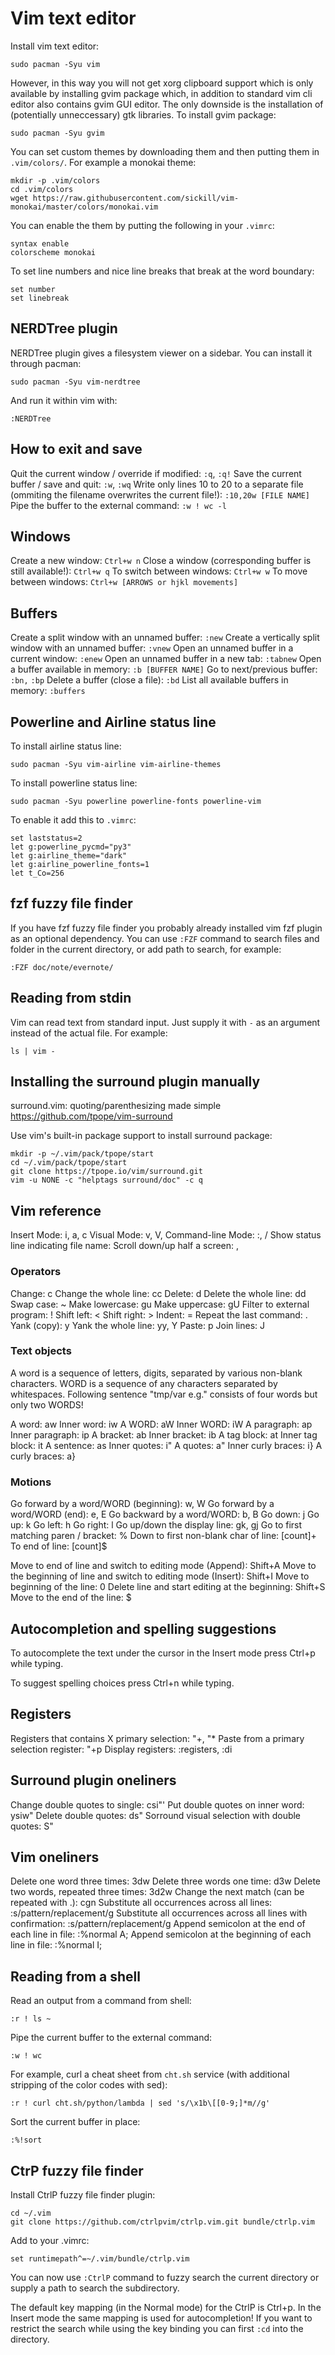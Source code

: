 # Vim text editor

Install vim text editor:
```
sudo pacman -Syu vim
```

However, in this way you will not get xorg clipboard support which is only available by installing gvim package which, in addition to standard vim cli editor also contains gvim GUI editor. The only downside is the installation of (potentially unneccessary) gtk libraries. To install gvim package:
```
sudo pacman -Syu gvim
``` 

You can set custom themes by downloading them and then putting them in `.vim/colors/`. For example a monokai theme:
```
mkdir -p .vim/colors
cd .vim/colors
wget https://raw.githubusercontent.com/sickill/vim-monokai/master/colors/monokai.vim
```

You can enable the them by putting the following in your `.vimrc`:
```
syntax enable
colorscheme monokai
```

To set line numbers and nice line breaks that break at the word boundary:
```
set number
set linebreak
```

## NERDTree plugin

NERDTree plugin gives a filesystem viewer on a sidebar. You can install it through pacman:
```
sudo pacman -Syu vim-nerdtree
```

And run it within vim with:
```
:NERDTree
```
## How to exit and save

Quit the current window / override if modified: `:q`, `:q!`
Save the current buffer / save and quit: `:w`, `:wq`
Write only lines 10 to 20 to a separate file (ommiting the filename overwrites the current file!): `:10,20w [FILE NAME]`
Pipe the buffer to the external command: `:w ! wc -l`

## Windows

Create a new window: `Ctrl+w n`
Close a window (corresponding buffer is still available!): `Ctrl+w q`
To switch between windows: `Ctrl+w w`
To move between windows: `Ctrl+w [ARROWS or hjkl movements]`

## Buffers

Create a split window with an unnamed buffer: `:new`
Create a vertically split window with an unnamed buffer: `:vnew`
Open an unnamed buffer in a current window: `:enew`
Open an unnamed buffer in a new tab: `:tabnew`
Open a buffer available in memory: `:b [BUFFER NAME]`
Go to next/previous buffer: `:bn,` `:bp`
Delete a buffer (close a file): `:bd`
List all available buffers in memory: `:buffers`

## Powerline and Airline status line

To install airline status line:
```
sudo pacman -Syu vim-airline vim-airline-themes
```

To install powerline status line:
```
sudo pacman -Syu powerline powerline-fonts powerline-vim
```

To enable it add this to `.vimrc`:
```
set laststatus=2
let g:powerline_pycmd="py3"
let g:airline_theme="dark"
let g:airline_powerline_fonts=1
let t_Co=256
```

## fzf fuzzy file finder

If you have fzf fuzzy file finder you probably already installed vim fzf plugin as an optional dependency. You can use `:FZF` command to search files and folder in the current directory, or add path to search, for example:
```
:FZF doc/note/evernote/
```

## Reading from stdin

Vim can read text from standard input. Just supply it with `-` as an argument instead of the actual file. For example:
```
ls | vim -
```

## Installing the surround plugin manually

surround.vim: quoting/parenthesizing made simple
<https://github.com/tpope/vim-surround>

Use vim's built-in package support to install surround package:
```
mkdir -p ~/.vim/pack/tpope/start
cd ~/.vim/pack/tpope/start
git clone https://tpope.io/vim/surround.git
vim -u NONE -c "helptags surround/doc" -c q
```

## Vim reference

Insert Mode: i, a, c
Visual Mode: v, V, <Ctrl-v>
Command-line Mode: :, /
Show status line indicating file name: <Ctrl-g>
Scroll down/up half a screen: <Ctrl-d>, <Ctrl-u>
 
### Operators

Change: c
Change the whole line: cc
Delete: d
Delete the whole line: dd
Swap case: ~
Make lowercase: gu
Make uppercase: gU
Filter to external program: !
Shift left: <
Shift right: >
Indent: =
Repeat the last command: .
Yank (copy): y
Yank the whole line: yy, Y
Paste: p
Join lines: J

### Text objects

A word is a sequence of letters, digits, separated by various non-blank characters. WORD is a sequence of any characters separated by whitespaces.
Following sentence "tmp/var e.g." consists of four words but only two WORDS!

A word: aw
Inner word: iw
A WORD: aW
Inner WORD: iW
A paragraph: ap
Inner paragraph: ip
A bracket: ab
Inner bracket: ib
A tag block: at
Inner tag block: it
A sentence: as
Inner quotes: i"
A quotes: a"
Inner curly braces: i}
A curly braces: a} 

### Motions

Go forward by a word/WORD (beginning): w, W
Go forward by a word/WORD (end): e, E
Go backward by a word/WORD: b, B
Go down: j
Go up: k
Go left: h
Go right: l
Go up/down the display line: gk, gj
Go to first matching paren / bracket: %
Down to first non-blank char of line: [count]+
To end of line: [count]$

Move to end of line and switch to editing mode (Append): Shift+A
Move to the beginning of line and switch to editing mode (Insert): Shift+I
Move to beginning of the line: 0
Delete line and start editing at the beginning: Shift+S
Move to the end of the line: $

## Autocompletion and spelling suggestions

To autocomplete the text under the cursor in the Insert mode press Ctrl+p while typing.

To suggest spelling choices press Ctrl+n while typing.

## Registers

Registers that contains X primary selection: "+, "* 
Paste from a primary selection register: "+p
Display registers: :registers, :di

## Surround plugin oneliners

Change double quotes to single: csi"'
Put double quotes on inner word: ysiw"
Delete double quotes: ds"
Sorround visual selection with double quotes: S"

## Vim oneliners 

Delete one word three times: 3dw
Delete three words one time: d3w
Delete two words, repeated three times: 3d2w
Change the next match (can be repeated with .): cgn
Substitute all occurrences across all lines: :s/pattern/replacement/g
Substitute all occurrences across all lines with confirmation: :s/pattern/replacement/g
Append semicolon at the end of each line in file: :%normal A;
Append semicolon at the beginning of each line in file: :%normal I;

## Reading from a shell

Read an output from a command from shell:
```
:r ! ls ~
```

Pipe the current buffer to the external command:
```
:w ! wc
```

For example, curl a cheat sheet from `cht.sh` service (with additional stripping of the color codes with sed):
```
:r ! curl cht.sh/python/lambda | sed 's/\x1b\[[0-9;]*m//g' 
```

Sort the current buffer in place:
```
:%!sort
```

## CtrP fuzzy file finder

Install CtrlP fuzzy file finder plugin:
```
cd ~/.vim
git clone https://github.com/ctrlpvim/ctrlp.vim.git bundle/ctrlp.vim
```

Add to your .vimrc:
```
set runtimepath^=~/.vim/bundle/ctrlp.vim
```

You can now use `:CtrlP` command to fuzzy search the current directory or supply a path to search the subdirectory.
 
The default key mapping (in the Normal mode) for the CtrlP is Ctrl+p. In the Insert mode the same mapping is used for autocompletion! If you want to restrict the search while using the key binding you can first `:cd` into the directory.

